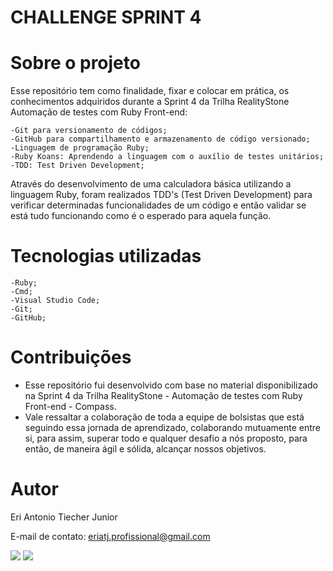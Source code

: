 # CHALLENGE SPRINT 4 

# Sobre o projeto


Esse repositório tem como finalidade, fixar e colocar em prática, os conhecimentos adquiridos durante a Sprint 4 da Trilha RealityStone Automação de testes com Ruby Front-end:

```
-Git para versionamento de códigos;
-GitHub para compartilhamento e armazenamento de código versionado; 
-Linguagem de programação Ruby;
-Ruby Koans: Aprendendo a linguagem com o auxílio de testes unitários;
-TDD: Test Driven Development;
```
Através do desenvolvimento de uma calculadora básica utilizando a linguagem Ruby, foram realizados TDD's (Test Driven Development) para verificar determinadas funcionalidades de um código e então validar se está tudo funcionando como é o esperado para aquela função.
# Tecnologias utilizadas

```
-Ruby;
-Cmd;
-Visual Studio Code;
-Git;
-GitHub;
```

# Contribuições

* Esse repositório fui desenvolvido com base no material disponibilizado na Sprint 4 da Trilha RealityStone - Automação de testes com Ruby Front-end - Compass.
* Vale ressaltar a colaboração de toda a equipe de bolsistas que está seguindo essa jornada de aprendizado, colaborando mutuamente entre si, para assim, superar todo e qualquer desafio a nós proposto, para então, de maneira ágil e sólida, alcançar nossos objetivos.

# Autor

Eri Antonio Tiecher Junior

E-mail de contato: eriatj.profissional@gmail.com

<div>

  <a href="https://www.linkedin.com/in/eri-tiecher-b28a021ba" target="_blank"><img src="https://img.shields.io/badge/-LinkedIn-%230077B5?style=for-the-badge&logo=linkedin&logoColor=white" target="_blank"></a> 
  <a href="https://github.com/Eriatj" target="_blank"><img src="https://img.shields.io/badge/GitHub-100000?style=for-the-badge&logo=github&logoColor=white" target="_blank"></a> 
  
</div>
